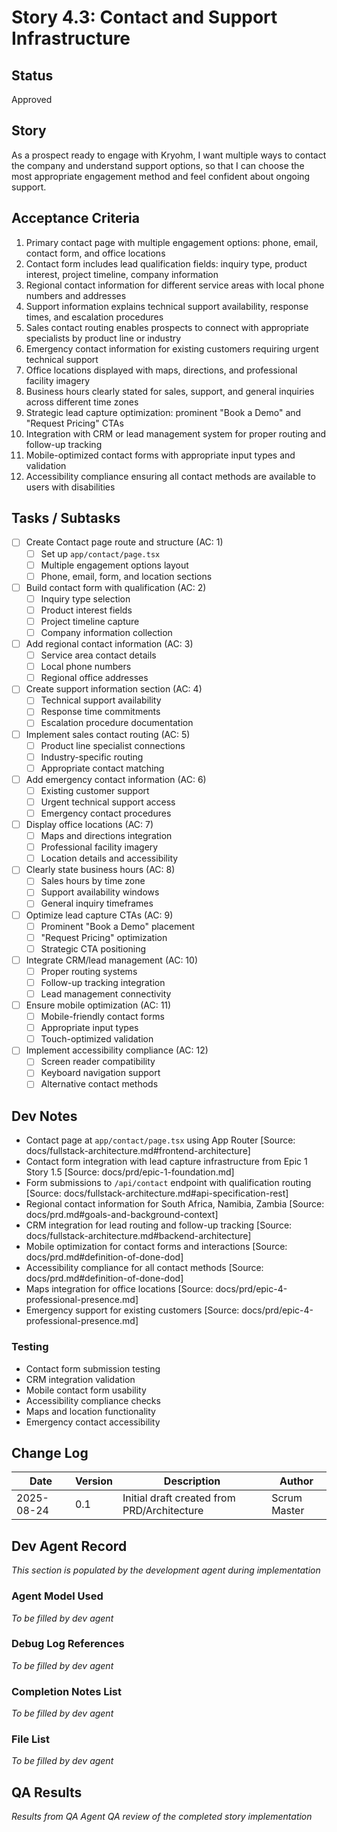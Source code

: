 # Story 4.3: Contact and Support Infrastructure

## Status
Approved

## Story
As a prospect ready to engage with Kryohm,
I want multiple ways to contact the company and understand support options,
so that I can choose the most appropriate engagement method and feel confident about ongoing support.

## Acceptance Criteria
1. Primary contact page with multiple engagement options: phone, email, contact form, and office locations
2. Contact form includes lead qualification fields: inquiry type, product interest, project timeline, company information
3. Regional contact information for different service areas with local phone numbers and addresses
4. Support information explains technical support availability, response times, and escalation procedures
5. Sales contact routing enables prospects to connect with appropriate specialists by product line or industry
6. Emergency contact information for existing customers requiring urgent technical support
7. Office locations displayed with maps, directions, and professional facility imagery
8. Business hours clearly stated for sales, support, and general inquiries across different time zones
9. Strategic lead capture optimization: prominent "Book a Demo" and "Request Pricing" CTAs
10. Integration with CRM or lead management system for proper routing and follow-up tracking
11. Mobile-optimized contact forms with appropriate input types and validation
12. Accessibility compliance ensuring all contact methods are available to users with disabilities

## Tasks / Subtasks
- [ ] Create Contact page route and structure (AC: 1)
  - [ ] Set up `app/contact/page.tsx`
  - [ ] Multiple engagement options layout
  - [ ] Phone, email, form, and location sections
- [ ] Build contact form with qualification (AC: 2)
  - [ ] Inquiry type selection
  - [ ] Product interest fields
  - [ ] Project timeline capture
  - [ ] Company information collection
- [ ] Add regional contact information (AC: 3)
  - [ ] Service area contact details
  - [ ] Local phone numbers
  - [ ] Regional office addresses
- [ ] Create support information section (AC: 4)
  - [ ] Technical support availability
  - [ ] Response time commitments
  - [ ] Escalation procedure documentation
- [ ] Implement sales contact routing (AC: 5)
  - [ ] Product line specialist connections
  - [ ] Industry-specific routing
  - [ ] Appropriate contact matching
- [ ] Add emergency contact information (AC: 6)
  - [ ] Existing customer support
  - [ ] Urgent technical support access
  - [ ] Emergency contact procedures
- [ ] Display office locations (AC: 7)
  - [ ] Maps and directions integration
  - [ ] Professional facility imagery
  - [ ] Location details and accessibility
- [ ] Clearly state business hours (AC: 8)
  - [ ] Sales hours by time zone
  - [ ] Support availability windows
  - [ ] General inquiry timeframes
- [ ] Optimize lead capture CTAs (AC: 9)
  - [ ] Prominent "Book a Demo" placement
  - [ ] "Request Pricing" optimization
  - [ ] Strategic CTA positioning
- [ ] Integrate CRM/lead management (AC: 10)
  - [ ] Proper routing systems
  - [ ] Follow-up tracking integration
  - [ ] Lead management connectivity
- [ ] Ensure mobile optimization (AC: 11)
  - [ ] Mobile-friendly contact forms
  - [ ] Appropriate input types
  - [ ] Touch-optimized validation
- [ ] Implement accessibility compliance (AC: 12)
  - [ ] Screen reader compatibility
  - [ ] Keyboard navigation support
  - [ ] Alternative contact methods

## Dev Notes
- Contact page at `app/contact/page.tsx` using App Router [Source: docs/fullstack-architecture.md#frontend-architecture]
- Contact form integration with lead capture infrastructure from Epic 1 Story 1.5 [Source: docs/prd/epic-1-foundation.md]
- Form submissions to `/api/contact` endpoint with qualification routing [Source: docs/fullstack-architecture.md#api-specification-rest]
- Regional contact information for South Africa, Namibia, Zambia [Source: docs/prd.md#goals-and-background-context]
- CRM integration for lead routing and follow-up tracking [Source: docs/fullstack-architecture.md#backend-architecture]
- Mobile optimization for contact forms and interactions [Source: docs/prd.md#definition-of-done-dod]
- Accessibility compliance for all contact methods [Source: docs/prd.md#definition-of-done-dod]
- Maps integration for office locations [Source: docs/prd/epic-4-professional-presence.md]
- Emergency support for existing customers [Source: docs/prd/epic-4-professional-presence.md]

### Testing
- Contact form submission testing
- CRM integration validation
- Mobile contact form usability
- Accessibility compliance checks
- Maps and location functionality
- Emergency contact accessibility

## Change Log
| Date | Version | Description | Author |
|------|---------|-------------|--------|
| 2025-08-24 | 0.1 | Initial draft created from PRD/Architecture | Scrum Master |

## Dev Agent Record
*This section is populated by the development agent during implementation*

### Agent Model Used
*To be filled by dev agent*

### Debug Log References
*To be filled by dev agent*

### Completion Notes List
*To be filled by dev agent*

### File List
*To be filled by dev agent*

## QA Results
*Results from QA Agent QA review of the completed story implementation*
